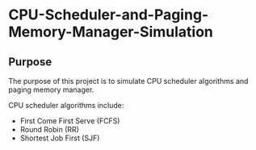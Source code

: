 # CPU-Scheduler-and-Paging-Memory-Manager-Simulation
Purpose
-------

The purpose of this project is to simulate CPU scheduler algorithms and paging memory manager.

CPU scheduler algorithms include:
*  First Come First Serve (FCFS)
*  Round Robin (RR)
*  Shortest Job First (SJF)
